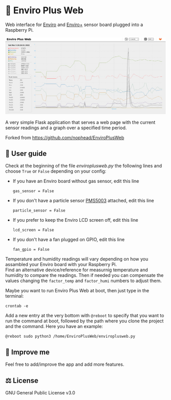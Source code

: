 # 🌿 Enviro Plus Web

Web interface for [Enviro](https://shop.pimoroni.com/products/enviro?variant=31155658489939) and [Enviro+](https://shop.pimoroni.com/products/enviro?variant=31155658457171) sensor board plugged into a Raspberry Pi.

![Screenshot](screenshot.jpg)

A very simple Flask application that serves a web page with the current sensor readings and a graph over a specified time period.

Forked from <https://github.com/nophead/EnviroPlusWeb>

## 📖 User guide

Check at the beginning of the file *enviroplusweb.py* the following lines and choose `True` or `False` depending on your config:

- If you have an Enviro board without gas sensor, edit this line

    ```
    gas_sensor = False
    ```

- If you don't have a particle sensor [PMS5003](https://shop.pimoroni.com/products/pms5003-particulate-matter-sensor-with-cable?variant=29075640352851) attached, edit this line

    ```
    particle_sensor = False
    ```

- If you prefer to keep the Enviro LCD screen off, edit this line

    ```
    lcd_screen = False
    ```

- If you don't have a fan plugged on GPIO, edit this line

    ```
    fan_gpio = False
    ```

Temperature and humidity readings will vary depending on how you assambled your Enviro board with your Raspberry Pi.  
Find an alternative device/reference for measurnig temperature and humidity to compare the readings. Then if needed you can compensate the values changing the `factor_temp` and `factor_humi` numbers to adjust them.


Maybe you want to run Enviro Plus Web at boot, then just type in the terminal:

```
crontab -e
```

Add a new entry at the very bottom with `@reboot` to specify that you want to run the command at boot, followed by the path where you clone the project and the command. Here you have an example:

```
@reboot sudo python3 /home/EnviroPlusWeb/enviroplusweb.py
```

## 🚀 Improve me

Feel free to add/improve the app and add more features.

## ⚖️ License

GNU General Public License v3.0

